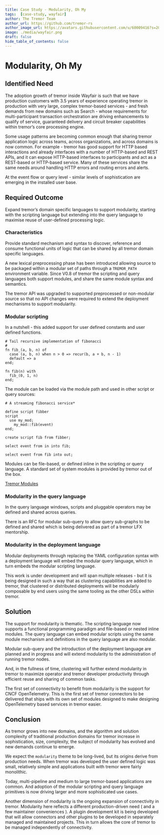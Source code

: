```yaml
---
title: Case Study - Modularity, Oh My
tags:  [case-study, wayfair]
author: The Tremor Team
author_url: https://github.com/tremor-rs
author_image_url: https://avatars.githubusercontent.com/u/60009416?s=200&v=4
image: ./media/wayfair.png
draft: false
hide_table_of_contents: false
---
```


# Modularity, Oh My

## Identified Need

The adoption growth of tremor inside Wayfair is such that we have
production customers with 3.5 years of experience operating tremor in
production with very large, complex tremor-based services - and fresh
demands from new domains such as Search - whose requirements for
multi-participant transaction orchestration are driving enhancements to
qualify of service, guaranteed delivery and circuit breaker capabilities
within tremor’s core processing engine.

Some usage patterns are becoming common enough that sharing tremor
application logic across teams, across organizations, and across domains
is now common. For example - tremor has good support for HTTP based
interactions and already interfaces with a number of HTTP-based and REST
APIs, and it can expose HTTP-based interfaces to participants and act as
a REST-based or HTTP-based service. Many of these services share the
same needs around handling HTTP errors and routing errors and alerts.

At the event flow or query level - similar levels of sophistication are
emerging in the installed user base.

## Required Outcome

Expand tremor’s domain specific languages to support modularity,
starting with the scripting language but extending into the query
language to maximise reuse of user-defined processing logic.

### Characteristics

Provide standard mechanism and syntax to discover, reference and consume
functional units of logic that can be shared by all tremor domain
specific languages.

A new lexical preprocessing phase has been introduced allowing source to
be packaged within a modular set of paths through a `TREMOR_PATH` environment
variable. Since V0.8 of tremor the scripting and query languages both
support modules, and share the same module syntax and semantics.

The tremor API was upgraded to supported preprocessed or non-modular
source so that no API changes were required to extend the deployment
mechanisms to support modularity.

### Modular scripting

In a nutshell - this added support for user defined constants and user
defined functions.

```tremor title="my_mod.tremor"
# Tail recursive implementation of fibonacci
#
fn fib_(a, b, n) of
  case (a, b, n) when n > 0 => recur(b, a + b, n - 1)
  default => a
end;

fn fib(n) with
  fib_(0, 1, n)
end;
```

The module can be loaded via the module path and used in other script or query sources:  

```trickle title="fib.trickle"
# A streaming fibonacci service*

define script fibber
script
  use my_mod;
    my_mod::fib(event)
end;

create script fib from fibber;

select event from in into fib;

select event from fib into out;
```

Modules can be file-based, or defined inline in the scripting or query
language. A standard set of system modules is provided by tremor out of the box.

[Tremor Modules](https://www.tremor.rs/docs/tremor-script/modules)  
  
### Modularity in the query language

In the query language windows, scripts and pluggable operators may be
defined and shared across queries.

There is an RFC for modular sub-query to allow query sub-graphs to be
defined and shared which is being delivered as part of a tremor LFX
mentorship.
  
### Modularity in the deployment language
  
Modular deployments through replacing the YAML configuration syntax with
a deployment language will embed the modular query language, which in turn
embeds the modular scripting language.  
  
This work is under development and will span multiple releases - but it
is being designed in such a way that as clustering capabilities are added to tremor, that
clustered or  distributed deployments will be modularly composable by end users using
the same  tooling as the other DSLs within tremor.

## Solution

The support for modularity is thematic. The scripting language now
supports a functional programming paradigm and file-based or nested
inline modules. The query language can embed modular scripts using the
same module mechanism and definitions in the query language are also
modular.

Modular sub-query and the introduction of the deployment language are
planned and in progress and will extend modularity to the administration
of running tremor nodes.

And, in the fullness of time, clustering will further extend modularity
in tremor to maximize operator and tremor developer productivity through
efficient reuse and sharing of common tasks.

The first set of connectivity to benefit from modularity is the support
for CNCF OpenTelemetry. This is the first set of tremor connectors to be
delivered that ships with its own set of modules designed to make
designing OpenTelemetry based services in tremor easier.

## Conclusion

As tremor grows into new domains, and the algorithm and solution
complexity of traditional production domains for tremor increase in
sophistication, size, complexity, the subject of modularity has evolved
and new demands continue to emerge.  
  
We expect the `modularity` theme to be long-lived, but its origins
derive from production needs. When tremor was developed the user defined
logic was small, relatively simple and applications built with tremor
were fairly monolithic.  
  
Today, multi-pipeline and medium to large tremor-based applications are
common. And adoption of the modular scripting and query language
primitives is now driving larger and more sophisticated use cases.

Another dimension of modularity is the ongoing expansion of connectivity
in tremor. Modularity here reflects a different production-driven need (
and a few maintainer conveniences ). A plugin development kit is being
developed that will allow connectors and other plugins to be developed
in separately managed and maintained projects. This in turn allows the
core of tremor to be managed independently of connectivity.
